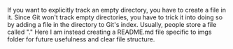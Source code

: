 If you want to explicitly track an empty directory, you have to create a file in it. Since Git won't track empty directories, you have to trick it into doing so by adding a file in the directory to Git's index. Usually, people store a file called "." Here I am instead creating a README.md file specific to imgs folder for future usefulness and clear file structure.
